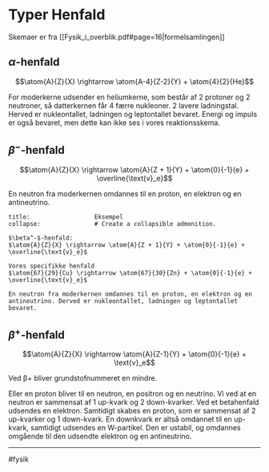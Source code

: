 # Typer Henfald
Skemaer er fra [[Fysik_i_overblik.pdf#page=16|formelsamlingen]]

## $\alpha$-henfald

$$\atom{A}{Z}{X} \rightarrow \atom{A-4}{Z-2}{Y} + \atom{4}{2}{He}$$

For moderkerne udsender en heliumkerne, som består af 2 protoner og 2 neutroner, så datterkernen får 4 færre nukleoner. 2 lavere ladningstal. Herved er nukleontallet, ladningen og leptontallet bevaret. Energi og impuls er også bevaret, men dette kan ikke ses i vores reaktionsskema.

## $\beta^-$-henfald

$$\atom{A}{Z}{X} \rightarrow \atom{A}{Z + 1}{Y} + \atom{0}{-1}{e} + \overline{\text{v}_e}$$

En neutron fra moderkernen omdannes til en proton, en elektron og en antineutrino. 

```ad-example # Admonition type. See below for a list of available types.
title:                  Eksempel
collapse:               # Create a collapsible admonition.

$\beta^-$-henfald:
$\atom{A}{Z}{X} \rightarrow \atom{A}{Z + 1}{Y} + \atom{0}{-1}{e} + \overline{\text{v}_e}$

Vores specifikke henfald
$\atom{67}{29}{Cu} \rightarrow \atom{67}{30}{Zn} + \atom{0}{-1}{e} + \overline{\text{v}_e}$

En neutron fra moderkernen omdannes til en proton, en elektron og en antineutrino. Derved er nukleontallet, ladningen og leptontallet bevaret.
```

## $\beta^+$-henfald

$$\atom{A}{Z}{X} \rightarrow \atom{A}{Z-1}{Y} + \atom{0}{-1}{e} + \text{v}_e$$

Ved β+ bliver grundstofnummeret en mindre. 

Eller en proton bliver til en neutron, en positron og en neutrino.
Vi ved at en neutron er sammensat af 1 up-kvark og 2 down-kvarker. Ved et betahenfald udsendes en elektron.
Samtidigt skabes en proton, som er sammensat af 2 up-kvarker og 1 down-kvark. En downkvark er altså omdannet til en up-kvark, samtidigt udsendes en W-partikel. Den er ustabil, og omdannes omgående til den udsendte elektron og en antineutrino. 



---

#fysik 

